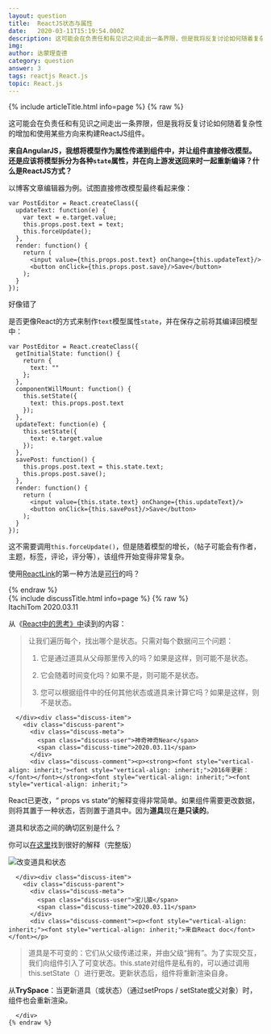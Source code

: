 ```yaml
---
layout: question
title:  ReactJS状态与属性
date:   2020-03-11T15:19:54.000Z
description: 这可能会在负责任和有见识之间走出一条界限，但是我将反复讨论如何随着复杂性的增加和使用某些方向来构建ReactJS组件。 来自AngularJS，我想将...
img: 
author: 达蒙理查德
category: question
answer: 3
tags: reactjs React.js
topic: React.js
---
```

<div class="article-root">
  <div class="article">
    {% include articleTitle.html info=page %}
    {% raw %}
    <div class="article-content"><p><font style="vertical-align: inherit;"><font style="vertical-align: inherit;">这可能会在负责任和有见识之间走出一条界限，但是我将反复讨论如何随着复杂性的增加和使用某些方向来构建ReactJS组件。 </font></font></p>

<p><strong><font style="vertical-align: inherit;"><font style="vertical-align: inherit;">来自AngularJS，我想将模型作为属性传递到组件中，并让组件直接修改模型。</font><font style="vertical-align: inherit;">还是应该将模型拆分为各种</font></font><code>state</code><font style="vertical-align: inherit;"><font style="vertical-align: inherit;">属性，并在向上游发送回来时一起重新编译？</font><font style="vertical-align: inherit;">什么是ReactJS方式？</font></font></strong> </p>

<p><font style="vertical-align: inherit;"><font style="vertical-align: inherit;">以博客文章编辑器为例。</font><font style="vertical-align: inherit;">试图直接修改模型最终看起来像：</font></font></p>

<pre><code>var PostEditor = React.createClass({<font></font>
  updateText: function(e) {<font></font>
    var text = e.target.value;<font></font>
    this.props.post.text = text;<font></font>
    this.forceUpdate();<font></font>
  },<font></font>
  render: function() {<font></font>
    return (<font></font>
      &lt;input value={this.props.post.text} onChange={this.updateText}/&gt;<font></font>
      &lt;button onClick={this.props.post.save}/&gt;Save&lt;/button&gt;<font></font>
    );<font></font>
  }<font></font>
});<font></font>
</code></pre>

<p><font style="vertical-align: inherit;"><font style="vertical-align: inherit;">好像错了</font></font></p>

<p><font style="vertical-align: inherit;"><font style="vertical-align: inherit;">是否更像React的方式来制作</font></font><code>text</code><font style="vertical-align: inherit;"><font style="vertical-align: inherit;">模型属性</font></font><code>state</code><font style="vertical-align: inherit;"><font style="vertical-align: inherit;">，并在保存之前将其编译回模型中：</font></font></p>

<pre><code>var PostEditor = React.createClass({<font></font>
  getInitialState: function() {<font></font>
    return {<font></font>
      text: ""<font></font>
    };<font></font>
  },<font></font>
  componentWillMount: function() {<font></font>
    this.setState({<font></font>
      text: this.props.post.text<font></font>
    });<font></font>
  },<font></font>
  updateText: function(e) {<font></font>
    this.setState({<font></font>
      text: e.target.value<font></font>
    });<font></font>
  },<font></font>
  savePost: function() {<font></font>
    this.props.post.text = this.state.text;<font></font>
    this.props.post.save();<font></font>
  },<font></font>
  render: function() {<font></font>
    return (<font></font>
      &lt;input value={this.state.text} onChange={this.updateText}/&gt;<font></font>
      &lt;button onClick={this.savePost}/&gt;Save&lt;/button&gt;<font></font>
    );<font></font>
  }<font></font>
});<font></font>
</code></pre>

<p><font style="vertical-align: inherit;"><font style="vertical-align: inherit;">这不需要调用</font></font><code>this.forceUpdate()</code><font style="vertical-align: inherit;"><font style="vertical-align: inherit;">，但是随着模型的增长，（帖子可能会有作者，主题，标签，评论，评分等），该组件开始变得非常复杂。</font></font></p>

<p><font style="vertical-align: inherit;"><font style="vertical-align: inherit;">使用</font></font><a href="http://facebook.github.io/react/docs/two-way-binding-helpers.html"><font style="vertical-align: inherit;"><font style="vertical-align: inherit;">ReactLink</font></font></a><font style="vertical-align: inherit;"><font style="vertical-align: inherit;">的第一种方法是</font><a href="http://facebook.github.io/react/docs/two-way-binding-helpers.html"><font style="vertical-align: inherit;">可行</font></a><font style="vertical-align: inherit;">的吗？</font></font></p></div>
    {% endraw %}
  </div>

  <div class="discuss-wrapper">
    {% include discussTitle.html info=page %}
    {% raw %}
    <div class="discuss-item">
        <div class="discuss-parent">
          <div class="discuss-meta">
            <span class="discuss-user">ItachiTom</span>
            <span class="discuss-time">2020.03.11</span>
          </div>
          <div class="discuss-comment"><p><font style="vertical-align: inherit;"><font style="vertical-align: inherit;">从《</font></font><a href="https://reactjs.org/docs/thinking-in-react.html" rel="nofollow noreferrer"><font style="vertical-align: inherit;"><font style="vertical-align: inherit;">React中的思考》中</font></font></a><font style="vertical-align: inherit;"><font style="vertical-align: inherit;">读到的内容</font><font style="vertical-align: inherit;">：</font></font></p>

<blockquote>
  <p><font style="vertical-align: inherit;"><font style="vertical-align: inherit;">让我们遍历每个，找出哪个是状态。</font><font style="vertical-align: inherit;">只需对每个数据问三个问题：</font></font></p>
  
  <ol>
  <li><font style="vertical-align: inherit;"><font style="vertical-align: inherit;">它是通过道具从父母那里传入的吗？</font><font style="vertical-align: inherit;">如果是这样，则可能不是状态。</font></font></li>
  <li><p><font style="vertical-align: inherit;"><font style="vertical-align: inherit;">它会随着时间变化吗？</font><font style="vertical-align: inherit;">如果不是，则可能不是状态。</font></font></p></li>
  <li><p><font style="vertical-align: inherit;"><font style="vertical-align: inherit;">您可以根据组件中的任何其他状态或道具来计算它吗？</font><font style="vertical-align: inherit;">如果是这样，则不是状态。</font></font></p></li>
  </ol>
</blockquote></div>
        </div>
        
      </div><div class="discuss-item">
        <div class="discuss-parent">
          <div class="discuss-meta">
            <span class="discuss-user">神奇神奇Near</span>
            <span class="discuss-time">2020.03.11</span>
          </div>
          <div class="discuss-comment"><p><strong><font style="vertical-align: inherit;"><font style="vertical-align: inherit;">2016年更新：</font></font></strong><font style="vertical-align: inherit;"><font style="vertical-align: inherit;"> 
React已更改，“ props vs state”的解释变得非常简单。</font><font style="vertical-align: inherit;">如果组件需要更改数据，则将其置于一种状态，否则置于道具中。</font><font style="vertical-align: inherit;">因为</font></font><strong><font style="vertical-align: inherit;"><font style="vertical-align: inherit;">道具</font></font></strong><font style="vertical-align: inherit;"><font style="vertical-align: inherit;">现在</font><strong><font style="vertical-align: inherit;">是只读的</font></strong><font style="vertical-align: inherit;">。</font></font></p>

<p><font style="vertical-align: inherit;"><font style="vertical-align: inherit;">道具和状态之间的确切区别是什么？</font></font></p>

<p><font style="vertical-align: inherit;"><font style="vertical-align: inherit;">你可以</font></font><a href="https://github.com/uberVU/react-guide/blob/master/props-vs-state.md" rel="noreferrer"><font style="vertical-align: inherit;"><font style="vertical-align: inherit;">在这里</font></font></a><font style="vertical-align: inherit;"><font style="vertical-align: inherit;">找到很好的解释</font><font style="vertical-align: inherit;">（完整版）</font></font></p>

<p><img src="https://i.stack.imgur.com/G8Kj0.png" alt="改变道具和状态"></p></div>
        </div>
        
      </div><div class="discuss-item">
        <div class="discuss-parent">
          <div class="discuss-meta">
            <span class="discuss-user">宝儿猿</span>
            <span class="discuss-time">2020.03.11</span>
          </div>
          <div class="discuss-comment"><p><font style="vertical-align: inherit;"><font style="vertical-align: inherit;">来自React doc</font></font></p>

<blockquote>
  <p><font style="vertical-align: inherit;"><font style="vertical-align: inherit;">道具是不可变的：它们从父级传递过来，并由父级“拥有”。</font><font style="vertical-align: inherit;">为了实现交互，我们向组件引入了可变状态。</font><font style="vertical-align: inherit;">this.state对组件是私有的，可以通过调用this.setState（）进行更改。</font><font style="vertical-align: inherit;">更新状态后，组件将重新渲染自身。</font></font></p>
</blockquote>

<p><font style="vertical-align: inherit;"><font style="vertical-align: inherit;">从</font></font><strong><font style="vertical-align: inherit;"><font style="vertical-align: inherit;">TrySpace</font></font></strong><font style="vertical-align: inherit;"><font style="vertical-align: inherit;">：当更新道具（或状态）（通过setProps / setState或父对象）时，组件也会重新渲染。</font></font></p></div>
        </div>
        
      </div>
    {% endraw %}
  </div>
<div>
